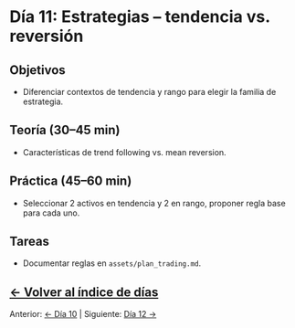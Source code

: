 # Día 11: Estrategias – tendencia vs. reversión

## Objetivos
- Diferenciar contextos de tendencia y rango para elegir la familia de estrategia.

## Teoría (30–45 min)
- Características de trend following vs. mean reversion.

## Práctica (45–60 min)
- Seleccionar 2 activos en tendencia y 2 en rango, proponer regla base para cada uno.

## Tareas
- Documentar reglas en `assets/plan_trading.md`.

[← Volver al índice de días](README.md)
---
Anterior: [← Día 10](Dia_10.md) | Siguiente: [Día 12 →](Dia_12.md)
